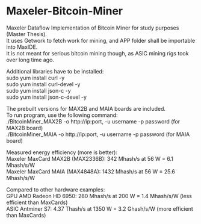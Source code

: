 # Maxeler-Bitcoin-Miner
Maxeler Dataflow Implementation of Bitcoin Miner for study purposes (Master Thesis). <br />
It uses Getwork to fetch work for mining, and APP folder shall be importable into MaxIDE. <br />
It is not meant for serious bitcoin mining though, as ASIC mining rigs took over long time ago. <br />

Additional libraries have to be installed: <br />
sudo yum install curl -y <br />
sudo yum install curl-devel -y <br />
sudo yum install json-c -y <br />
sudo yum install json-c-devel -y <br />

The prebuilt versions for MAX2B and MAIA boards are included. <br />
To run program, use the following command: <br />
./BitcoinMiner_MAX2B -o http://ip:port, -u username -p password (for MAX2B board) <br />
./BitcoinMiner_MAIA -o http://ip:port, -u username -p password (for MAIA board) <br />

Measured energy efficiency (more is better): <br />
Maxeler MaxCard MAX2B (MAX2336B): 342 Mhash/s at 56 W = 6.1 Mhash/s/W <br />
Maxeler MaxCard MAIA (MAX4848A): 1432 Mhash/s at 56 W = 25.6 Mhash/s/W <br />

Compared to other hardware examples: <br />
GPU AMD Radeon HD 6950: 280 Mhash/s at 200 W = 1.4 Mhash/s/W (less efficient than MaxCards) <br />
ASIC Antminer S7: 4.37 Thash/s at 1350 W = 3.2 Ghash/s/W (more efficient than MaxCards) <br />
